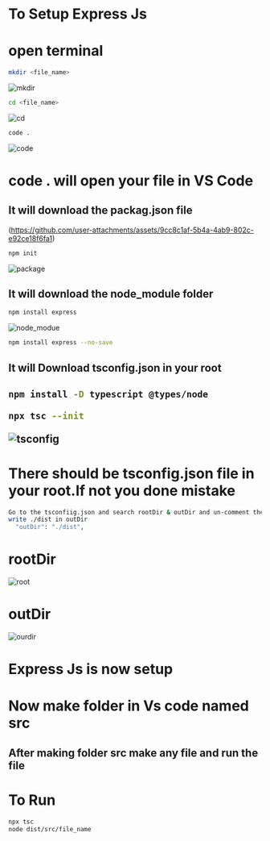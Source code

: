 
<h1>To Setup Express Js </h1>

<h1>open terminal</h1>

```bash
mkdir <file_name>
```

![mkdir](https://github.com/user-attachments/assets/f0fa2995-20ed-474a-a435-d84a505a723b)

```bash
cd <file_name>
```

![cd](https://github.com/user-attachments/assets/303c77d7-f7a1-4840-843c-e26d77e25db3)

```bash
code .
```

![code](https://github.com/user-attachments/assets/6210ccc3-395c-4c37-95f2-de2729fb7715)


<h1>code . will open your file in VS Code</h1>


<h2>It will download the packag.json file</h1>

(https://github.com/user-attachments/assets/9cc8c1af-5b4a-4ab9-802c-e92ce18f6fa1)

```bash
npm init
```



![package](https://github.com/user-attachments/assets/16788e42-1681-4ef4-ab97-9732f69a06b5)

<h2>It will download the node_module folder</h1>

```bash
npm install express
```

![node_modue](https://github.com/user-attachments/assets/340d417b-b1ab-4161-af6b-e9f7c9d39a5a)


```bash
npm install express --no-save
```

<h2>It will Download tsconfig.json in your root<h2>

```bash
npm install -D typescript @types/node
```

```bash
npx tsc --init
```

![tsconfig](https://github.com/user-attachments/assets/df5cbab9-a2b5-4155-a65b-a7256cb91bd4)




<h1>There should be tsconfig.json file in your root.If not you done mistake </h1>

```bash
Go to the tsconfiig.json and search rootDir & outDir and un-comment them
write ./dist in outDir
  "outDir": "./dist", 

```
<h1>rootDir</h1>

![root](https://github.com/user-attachments/assets/62e1a033-c456-44de-9176-8847f58eefa6)

<h1>outDir</h1>

![ourdir](https://github.com/user-attachments/assets/95cf1b10-ed7d-4017-a578-0ee9952617dc)



<h1>Express Js is now setup</h1>

<h1>Now make folder in Vs code named src</h1>

<h2>After making folder src make any file and run the file</h2>

<h1>To Run </h1>

```bash
npx tsc
node dist/src/file_name
```

